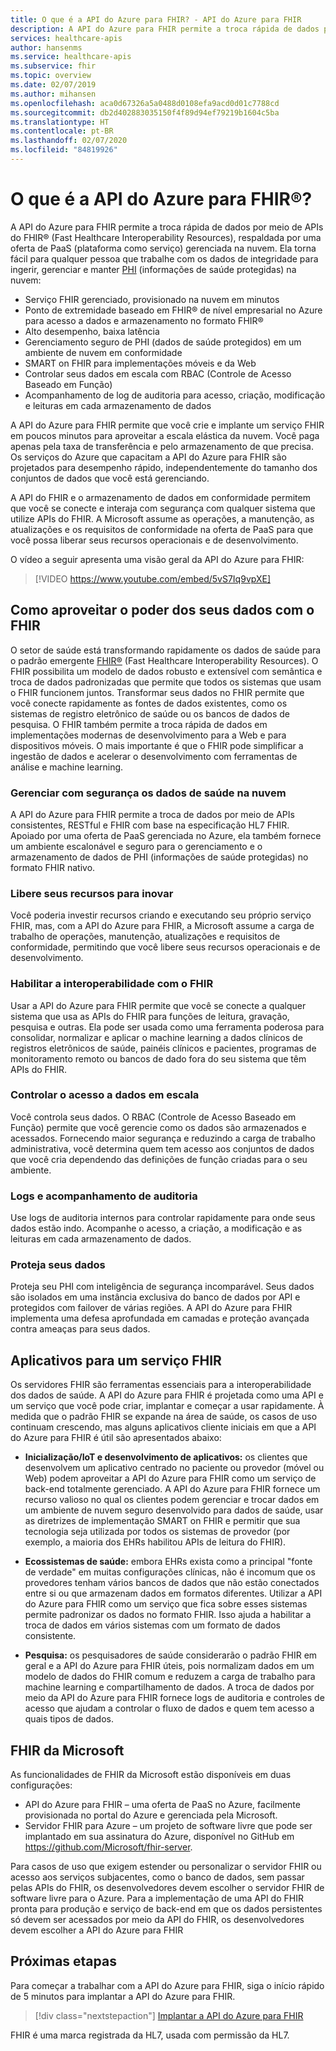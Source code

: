```yaml
---
title: O que é a API do Azure para FHIR? - API do Azure para FHIR
description: A API do Azure para FHIR permite a troca rápida de dados por meio de APIs do FHIR. Ingira, gerencie e mantenha as informações de integridade protegidas PHI com um serviço de nuvem gerenciado.
services: healthcare-apis
author: hansenms
ms.service: healthcare-apis
ms.subservice: fhir
ms.topic: overview
ms.date: 02/07/2019
ms.author: mihansen
ms.openlocfilehash: aca0d67326a5a0488d0108efa9acd0d01c7788cd
ms.sourcegitcommit: db2d402883035150f4f89d94ef79219b1604c5ba
ms.translationtype: HT
ms.contentlocale: pt-BR
ms.lasthandoff: 02/07/2020
ms.locfileid: "84819926"
---
```

# <a name="what-is-azure-api-for-fhirreg"></a>O que é a API do Azure para FHIR&reg;?

A API do Azure para FHIR permite a troca rápida de dados por meio de APIs do FHIR® (Fast Healthcare Interoperability Resources), respaldada por uma oferta de PaaS (plataforma como serviço) gerenciada na nuvem. Ela torna fácil para qualquer pessoa que trabalhe com os dados de integridade para ingerir, gerenciar e manter [PHI](https://www.hhs.gov/answers/hipaa/what-is-phi/index.html) (informações de saúde protegidas) na nuvem: 

- Serviço FHIR gerenciado, provisionado na nuvem em minutos 
- Ponto de extremidade baseado em FHIR® de nível empresarial no Azure para acesso a dados e armazenamento no formato FHIR®
- Alto desempenho, baixa latência
- Gerenciamento seguro de PHI (dados de saúde protegidos) em um ambiente de nuvem em conformidade
- SMART on FHIR para implementações móveis e da Web
- Controlar seus dados em escala com RBAC (Controle de Acesso Baseado em Função)
- Acompanhamento de log de auditoria para acesso, criação, modificação e leituras em cada armazenamento de dados

A API do Azure para FHIR permite que você crie e implante um serviço FHIR em poucos minutos para aproveitar a escala elástica da nuvem.  Você paga apenas pela taxa de transferência e pelo armazenamento de que precisa. Os serviços do Azure que capacitam a API do Azure para FHIR são projetados para desempenho rápido, independentemente do tamanho dos conjuntos de dados que você está gerenciando.

A API do FHIR e o armazenamento de dados em conformidade permitem que você se conecte e interaja com segurança com qualquer sistema que utilize APIs do FHIR.  A Microsoft assume as operações, a manutenção, as atualizações e os requisitos de conformidade na oferta de PaaS para que você possa liberar seus recursos operacionais e de desenvolvimento. 

O vídeo a seguir apresenta uma visão geral da API do Azure para FHIR:

>[!VIDEO https://www.youtube.com/embed/5vS7Iq9vpXE]

## <a name="leveraging-the-power-of-your-data-with-fhir"></a>Como aproveitar o poder dos seus dados com o FHIR

O setor de saúde está transformando rapidamente os dados de saúde para o padrão emergente [FHIR&reg;](https://hl7.org/fhir) (Fast Healthcare Interoperability Resources). O FHIR possibilita um modelo de dados robusto e extensível com semântica e troca de dados padronizadas que permite que todos os sistemas que usam o FHIR funcionem juntos.  Transformar seus dados no FHIR permite que você conecte rapidamente as fontes de dados existentes, como os sistemas de registro eletrônico de saúde ou os bancos de dados de pesquisa. O FHIR também permite a troca rápida de dados em implementações modernas de desenvolvimento para a Web e para dispositivos móveis. O mais importante é que o FHIR pode simplificar a ingestão de dados e acelerar o desenvolvimento com ferramentas de análise e machine learning.  

### <a name="securely-manage-health-data-in-the-cloud"></a>Gerenciar com segurança os dados de saúde na nuvem

A API do Azure para FHIR permite a troca de dados por meio de APIs consistentes, RESTful e FHIR com base na especificação HL7 FHIR. Apoiado por uma oferta de PaaS gerenciada no Azure, ela também fornece um ambiente escalonável e seguro para o gerenciamento e o armazenamento de dados de PHI (informações de saúde protegidas) no formato FHIR nativo.  

### <a name="free-up-your-resources-to-innovate"></a>Libere seus recursos para inovar

Você poderia investir recursos criando e executando seu próprio serviço FHIR, mas, com a API do Azure para FHIR, a Microsoft assume a carga de trabalho de operações, manutenção, atualizações e requisitos de conformidade, permitindo que você libere seus recursos operacionais e de desenvolvimento.

### <a name="enable-interoperability-with-fhir"></a>Habilitar a interoperabilidade com o FHIR

Usar a API do Azure para FHIR permite que você se conecte a qualquer sistema que usa as APIs do FHIR para funções de leitura, gravação, pesquisa e outras.  Ela pode ser usada como uma ferramenta poderosa para consolidar, normalizar e aplicar o machine learning a dados clínicos de registros eletrônicos de saúde, painéis clínicos e pacientes, programas de monitoramento remoto ou bancos de dado fora do seu sistema que têm APIs do FHIR.

### <a name="control-data-access-at-scale"></a>Controlar o acesso a dados em escala

Você controla seus dados. O RBAC (Controle de Acesso Baseado em Função) permite que você gerencie como os dados são armazenados e acessados.  Fornecendo maior segurança e reduzindo a carga de trabalho administrativa, você determina quem tem acesso aos conjuntos de dados que você cria dependendo das definições de função criadas para o seu ambiente.  

### <a name="audit-logs-and-tracking"></a>Logs e acompanhamento de auditoria 

Use logs de auditoria internos para controlar rapidamente para onde seus dados estão indo. Acompanhe o acesso, a criação, a modificação e as leituras em cada armazenamento de dados.

### <a name="secure-your-data"></a>Proteja seus dados

Proteja seu PHI com inteligência de segurança incomparável.  Seus dados são isolados em uma instância exclusiva do banco de dados por API e protegidos com failover de várias regiões. A API do Azure para FHIR implementa uma defesa aprofundada em camadas e proteção avançada contra ameaças para seus dados.  

## <a name="applications-for-a-fhir-service"></a>Aplicativos para um serviço FHIR

Os servidores FHIR são ferramentas essenciais para a interoperabilidade dos dados de saúde.  A API do Azure para FHIR é projetada como uma API e um serviço que você pode criar, implantar e começar a usar rapidamente.  À medida que o padrão FHIR se expande na área de saúde, os casos de uso continuam crescendo, mas alguns aplicativos cliente iniciais em que a API do Azure para FHIR é útil são apresentados abaixo: 

- **Inicialização/IoT e desenvolvimento de aplicativos:**  os clientes que desenvolvem um aplicativo centrado no paciente ou provedor (móvel ou Web) podem aproveitar a API do Azure para FHIR como um serviço de back-end totalmente gerenciado. A API do Azure para FHIR fornece um recurso valioso no qual os clientes podem gerenciar e trocar dados em um ambiente de nuvem seguro desenvolvido para dados de saúde, usar as diretrizes de implementação SMART on FHIR e permitir que sua tecnologia seja utilizada por todos os sistemas de provedor (por exemplo, a maioria dos EHRs habilitou APIs de leitura do FHIR).   
- **Ecossistemas de saúde:**  embora EHRs exista como a principal "fonte de verdade" em muitas configurações clínicas, não é incomum que os provedores tenham vários bancos de dados que não estão conectados entre si ou que armazenam dados em formatos diferentes.  Utilizar a API do Azure para FHIR como um serviço que fica sobre esses sistemas permite padronizar os dados no formato FHIR.  Isso ajuda a habilitar a troca de dados em vários sistemas com um formato de dados consistente. 

- **Pesquisa:** os pesquisadores de saúde considerarão o padrão FHIR em geral e a API do Azure para FHIR úteis, pois normalizam dados em um modelo de dados do FHIR comum e reduzem a carga de trabalho para machine learning e compartilhamento de dados.
A troca de dados por meio da API do Azure para FHIR fornece logs de auditoria e controles de acesso que ajudam a controlar o fluxo de dados e quem tem acesso a quais tipos de dados. 

## <a name="fhir-from-microsoft"></a>FHIR da Microsoft

As funcionalidades de FHIR da Microsoft estão disponíveis em duas configurações:

* API do Azure para FHIR – uma oferta de PaaS no Azure, facilmente provisionada no portal do Azure e gerenciada pela Microsoft.
* Servidor FHIR para Azure – um projeto de software livre que pode ser implantado em sua assinatura do Azure, disponível no GitHub em https://github.com/Microsoft/fhir-server.

Para casos de uso que exigem estender ou personalizar o servidor FHIR ou acesso aos serviços subjacentes, como o banco de dados, sem passar pelas APIs do FHIR, os desenvolvedores devem escolher o servidor FHIR de software livre para o Azure.   Para a implementação de uma API do FHIR pronta para produção e serviço de back-end em que os dados persistentes só devem ser acessados por meio da API do FHIR, os desenvolvedores devem escolher a API do Azure para FHIR

## <a name="next-steps"></a>Próximas etapas

Para começar a trabalhar com a API do Azure para FHIR, siga o início rápido de 5 minutos para implantar a API do Azure para FHIR.

>[!div class="nextstepaction"]
>[Implantar a API do Azure para FHIR](fhir-paas-portal-quickstart.md)

FHIR é uma marca registrada da HL7, usada com permissão da HL7.
